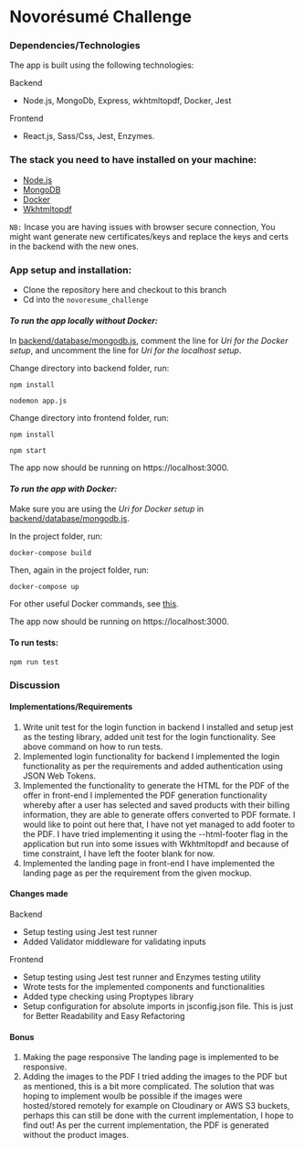 # Novorésumé Challenge

### Dependencies/Technologies
The app is built using the following technologies:

Backend
- Node.js, MongoDb, Express, wkhtmltopdf, Docker, Jest

Frontend
- React.js, Sass/Css, Jest, Enzymes.

### The stack you need to have installed on your machine:
- [Node.js](https://nodejs.org/en/download/)
- [MongoDB](https://docs.mongodb.com/manual/installation/)
- [Docker](https://docs.docker.com/get-docker/)
- [Wkhtmltopdf](https://wkhtmltopdf.org/downloads.html)

`NB:` Incase you are having issues with browser secure connection, You might want generate new certificates/keys and replace the keys and certs in the backend with the new ones. 

### App setup and installation:
- Clone the repository here and checkout to this branch
- Cd into the `novoresume_challenge`

#### *To run the app locally without Docker:*

In [backend/database/mongodb.js](backend/database/mongodb.js), comment the line for *Uri for the Docker setup*, and uncomment the line for *Uri for the localhost setup*.

Change directory into backend folder, run:

```
npm install
```

```
nodemon app.js
```

Change directory into frontend folder, run:

```
npm install
```

```
npm start
```

The app now should be running on https://localhost:3000. 

#### *To run the app with Docker:*

Make sure you are using the *Uri for Docker setup* in [backend/database/mongodb.js](backend/database/mongodb.js).

In the project folder, run:
```
docker-compose build
```

Then, again in the project folder, run:
```
docker-compose up
```

For other useful Docker commands, see [this](https://docs.docker.com/engine/reference/commandline/docker/).

The app now should be running on https://localhost:3000.

#### To run tests:

```
npm run test
```

### Discussion

#### Implementations/Requirements
1. Write unit test for the login function in backend
   I installed and setup jest as the testing library, added unit test for the login functionality. See above command on how to run tests.
2. Implemented login functionality for backend 
   I implemented the login functionality as per the requirements and added authentication using JSON Web Tokens.
3. Implemented the functionality to generate the HTML for the PDF of the offer in front-end
   I implemented the PDF generation functionality whereby after a user has selected and saved products with their billing information, they are able to generate offers converted to PDF formate. I would like to point out here that, I have not yet managed to add footer to the PDF. I have tried implementing it using the --html-footer flag in the application but run into some issues with Wkhtmltopdf and because of time constraint, I have left the footer blank for now.
4. Implemented the landing page in front-end
   I have implemented the landing page as per the requirement from the given mockup.

#### Changes made

Backend
- Setup testing using Jest test runner
- Added Validator middleware for validating inputs

Frontend
 - Setup testing using Jest test runner and Enzymes testing utility
 - Wrote tests for the implemented components and functionalities
 - Added type checking using Proptypes library
 - Setup configuration for absolute imports in jsconfig.json file. This is just for Better Readability and Easy Refactoring

 #### Bonus
 1. Making the page responsive
    The landing page is implemented to be responsive.
2. Adding the images to the PDF 
    I tried adding the images to the PDF but as mentioned, this is a bit more complicated. The solution that was hoping to implement woulb be possible if the images were hosted/stored remotely for example on Cloudinary or AWS S3 buckets, perhaps this can still be done with the current implementation, I hope to find out! As per the current implementation, the PDF is generated without the product images.


